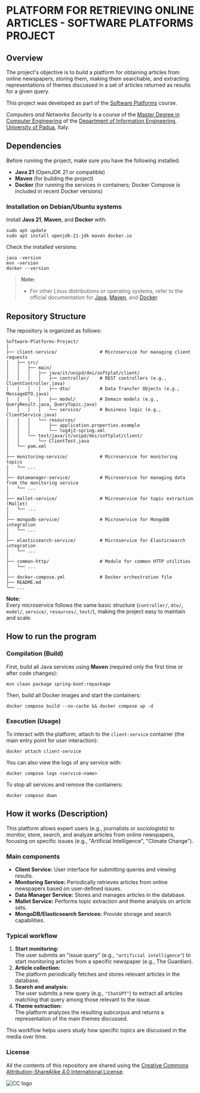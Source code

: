 # PLATFORM FOR RETRIEVING ONLINE ARTICLES - SOFTWARE PLATFORMS PROJECT #

## Overview ##
The project's objective is to build a platform for obtaining articles from online newspapers, storing them, making them searchable, and extracting representations of themes discussed in a set of articles returned as results for a given query.

This project was developed as part of the [Software Platforms](https://stem.elearning.unipd.it/course/view.php?id=8355) course.

*Computers and Networks Security* is a course of the [Master Degree in Computer Engineering](https://degrees.dei.unipd.it/master-degrees/computer-engineering/) of the  [Department of Information Engineering](https://www.dei.unipd.it/en/), [University of Padua](https://www.unipd.it/en/), Italy.

## Dependencies ##

Before running the project, make sure you have the following installed:

- **Java 21** (OpenJDK 21 or compatible)
- **Maven** (for building the project)
- **Docker** (for running the services in containers; Docker Compose is included in recent Docker versions)

### Installation on Debian/Ubuntu systems ###

Install **Java 21**, **Maven**, and **Docker** with:

```
sudo apt update
sudo apt install openjdk-21-jdk maven docker.io
```

Check the installed versions:

```
java -version
mvn -version
docker --version
```

> **Note:**  
> - For other Linux distributions or operating systems, refer to the official documentation for [Java](https://adoptium.net/), [Maven](https://maven.apache.org/install.html), and [Docker](https://docs.docker.com/get-docker/).


## Repository Structure ##

The repository is organized as follows:

```
Software-Platforms-Project/
│
├── client-service/                # Microservice for managing client requests
│   ├── src/
│   │   ├── main/
│   │   │   ├── java/it/unipd/dei/softplat/client/
│   │   │   │   ├── controller/    # REST controllers (e.g., ClientController.java)
│   │   │   │   ├── dto/           # Data Transfer Objects (e.g., MessageDTO.java)
│   │   │   │   ├── model/         # Domain models (e.g., QueryResult.java, QueryTopic.java)
│   │   │   │   └── service/       # Business logic (e.g., ClientService.java)
│   │   │   └── resources/
│   │   │       ├── application.properties.example
│   │   │       └── log4j2-spring.xml
│   │   └── test/java/it/unipd/dei/softplat/client/
│   │       └── ClientTest.java
│   └── pom.xml
│
├── monitoring-service/            # Microservice for monitoring topics
│   └── ...
│
├── datamanager-service/           # Microservice for managing data from the monitoring service
│   └── ...
│
├── mallet-service/                # Microservice for topic extraction (Mallet)
│   └── ...
│
├── mongodb-service/               # Microservice for MongoDB integration
│   └── ...
│
├── elasticsearch-service/         # Microservice for Elasticsearch integration
│   └── ...
│
├── common-http/                   # Module for common HTTP utilities
│   └── ...
│
├── docker-compose.yml             # Docker orchestration file
├── README.md
└── ...
```

**Note:**  
Every microservice follows the same basic structure (`controller/`, `dto/`, `model/`, `service/`, `resources/`, `test/`), making the project easy to maintain and scale.

## How to run the program ##

### Compilation (Build) ###

First, build all Java services using **Maven** (required only the first time or after code changes):

```
mvn clean package spring-boot:repackage
```

Then, build all Docker images and start the containers:

```
docker compose build --no-cache && docker compose up -d
```

### Execution (Usage) ###

To interact with the platform, attach to the `client-service` container (the main entry point for user interaction):

```
docker attach client-service
```

You can also view the logs of any service with:

```
docker compose logs <service-name>
```

To stop all services and remove the containers:

```
docker compose down
```

## How it works (Description) ##

This platform allows expert users (e.g., journalists or sociologists) to monitor, store, search, and analyze articles from online newspapers, focusing on specific issues (e.g., "Artificial Intelligence", "Climate Change").

### Main components

- **Client Service:** User interface for submitting queries and viewing results.
- **Monitoring Service:** Periodically retrieves articles from online newspapers based on user-defined issues.
- **Data Manager Service:** Stores and manages articles in the database.
- **Mallet Service:** Performs topic extraction and theme analysis on article sets.
- **MongoDB/Elasticsearch Services:** Provide storage and search capabilities.

### Typical workflow

1. **Start monitoring:**  
   The user submits an "issue query" (e.g., `"artificial intelligence"`) to start monitoring articles from a specific newspaper (e.g., The Guardian).
2. **Article collection:**  
   The platform periodically fetches and stores relevant articles in the database.
3. **Search and analysis:**  
   The user submits a new query (e.g., `"ChatGPT"`) to extract all articles matching that query among those relevant to the issue.
4. **Theme extraction:**  
   The platform analyzes the resulting subcorpus and returns a representation of the main themes discussed.

This workflow helps users study how specific topics are discussed in the media over time.

### License ###

All the contents of this repository are shared using the [Creative Commons Attribution-ShareAlike 4.0 International License](http://creativecommons.org/licenses/by-sa/4.0/).

![CC logo](https://i.creativecommons.org/l/by-sa/4.0/88x31.png)